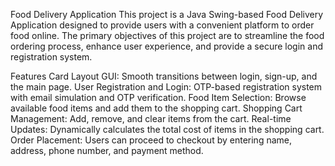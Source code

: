 Food Delivery Application
This project is a Java Swing-based Food Delivery Application designed to provide users with a convenient platform to order food online. The primary objectives of this project are to streamline the food ordering process, enhance user experience, and provide a secure login and registration system.

Features
Card Layout GUI: Smooth transitions between login, sign-up, and the main page.
User Registration and Login: OTP-based registration system with email simulation and OTP verification.
Food Item Selection: Browse available food items and add them to the shopping cart.
Shopping Cart Management: Add, remove, and clear items from the cart.
Real-time Updates: Dynamically calculates the total cost of items in the shopping cart.
Order Placement: Users can proceed to checkout by entering name, address, phone number, and payment method.

